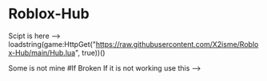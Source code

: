 # Roblox-Hub
Scipt is here -->
loadstring(game:HttpGet("https://raw.githubusercontent.com/X2isme/Roblox-Hub/main/Hub.lua", true))()

Some is not mine
 #If Broken
 If it is not working use this -->
 
